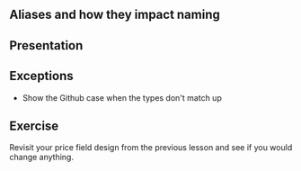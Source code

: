 ## Aliases and how they impact naming

## Presentation

## Exceptions

- Show the Github case when the types don't match up

## Exercise

Revisit your price field design from the previous lesson and see if you would change anything.
